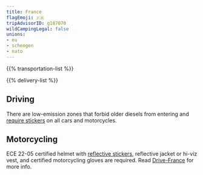 ```yaml
---
title: France
flagEmoji: 🇫🇷
tripAdvisorID: g187070
wildCampingLegal: false
unions:
- eu
- schengen
- nato
---
```


{{% transportation-list %}}

{{% delivery-list %}}

## Driving

There are low-emission zones that forbid older diesels from entering and [require stickers](https://www.drive-france.com/crit-air-sticker/) on all cars and motorcycles.

## Motorcycling

ECE 22-05 certified helmet with [reflective stickers](https://www.louis.eu/en-eu/magazin/touren/laendertipps/frankreich), reflective jacket or hi-viz vest, and certified motorcycling gloves are required. Read [Drive-France](https://www.drive-france.com/faqs/motorcycling-france) for more info.
